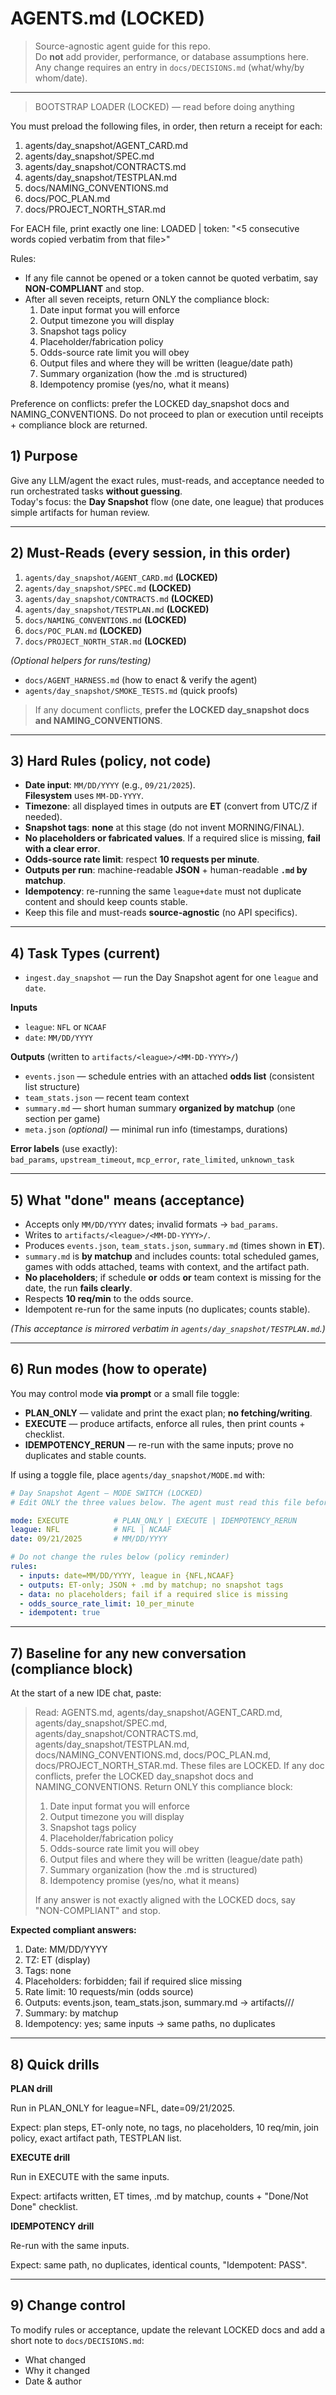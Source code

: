 # AGENTS.md (LOCKED)

> Source-agnostic agent guide for this repo.  
> Do **not** add provider, performance, or database assumptions here.  
> Any change requires an entry in `docs/DECISIONS.md` (what/why/by whom/date).

---

> BOOTSTRAP LOADER (LOCKED) — read before doing anything

You must preload the following files, in order, then return a receipt for each:

1) agents/day_snapshot/AGENT_CARD.md
2) agents/day_snapshot/SPEC.md
3) agents/day_snapshot/CONTRACTS.md
4) agents/day_snapshot/TESTPLAN.md
5) docs/NAMING_CONVENTIONS.md
6) docs/POC_PLAN.md
7) docs/PROJECT_NORTH_STAR.md

For EACH file, print exactly one line:
LOADED <path> | token: "<5 consecutive words copied verbatim from that file>"

Rules:
- If any file cannot be opened or a token cannot be quoted verbatim, say **NON-COMPLIANT** and stop.
- After all seven receipts, return ONLY the compliance block:
  1) Date input format you will enforce
  2) Output timezone you will display
  3) Snapshot tags policy
  4) Placeholder/fabrication policy
  5) Odds-source rate limit you will obey
  6) Output files and where they will be written (league/date path)
  7) Summary organization (how the .md is structured)
  8) Idempotency promise (yes/no, what it means)

Preference on conflicts: prefer the LOCKED day_snapshot docs and NAMING_CONVENTIONS.
Do not proceed to plan or execution until receipts + compliance block are returned.

## 1) Purpose

Give any LLM/agent the exact rules, must-reads, and acceptance needed to run orchestrated tasks **without guessing**.  
Today's focus: the **Day Snapshot** flow (one date, one league) that produces simple artifacts for human review.

---

## 2) Must-Reads (every session, in this order)

1. `agents/day_snapshot/AGENT_CARD.md` **(LOCKED)**
2. `agents/day_snapshot/SPEC.md` **(LOCKED)**
3. `agents/day_snapshot/CONTRACTS.md` **(LOCKED)**
4. `agents/day_snapshot/TESTPLAN.md` **(LOCKED)**
5. `docs/NAMING_CONVENTIONS.md` **(LOCKED)**
6. `docs/POC_PLAN.md` **(LOCKED)**
7. `docs/PROJECT_NORTH_STAR.md` **(LOCKED)**

*(Optional helpers for runs/testing)*  
- `docs/AGENT_HARNESS.md` (how to enact & verify the agent)  
- `agents/day_snapshot/SMOKE_TESTS.md` (quick proofs)

> If any document conflicts, **prefer the LOCKED day_snapshot docs and NAMING_CONVENTIONS**.

---

## 3) Hard Rules (policy, not code)

- **Date input**: `MM/DD/YYYY` (e.g., `09/21/2025`).  
  **Filesystem** uses `MM-DD-YYYY`.
- **Timezone**: all displayed times in outputs are **ET** (convert from UTC/Z if needed).
- **Snapshot tags**: **none** at this stage (do not invent MORNING/FINAL).
- **No placeholders or fabricated values**. If a required slice is missing, **fail with a clear error**.
- **Odds-source rate limit**: respect **10 requests per minute**.
- **Outputs per run**: machine-readable **JSON** + human-readable **`.md` by matchup**.
- **Idempotency**: re-running the same `league+date` must not duplicate content and should keep counts stable.
- Keep this file and must-reads **source-agnostic** (no API specifics).

---

## 4) Task Types (current)

- `ingest.day_snapshot` — run the Day Snapshot agent for one `league` and `date`.

**Inputs**  
- `league`: `NFL` or `NCAAF`  
- `date`: `MM/DD/YYYY`

**Outputs** (written to `artifacts/<league>/<MM-DD-YYYY>/`)  
- `events.json` — schedule entries with an attached **odds list** (consistent list structure)  
- `team_stats.json` — recent team context  
- `summary.md` — short human summary **organized by matchup** (one section per game)  
- `meta.json` *(optional)* — minimal run info (timestamps, durations)

**Error labels** (use exactly):  
`bad_params`, `upstream_timeout`, `mcp_error`, `rate_limited`, `unknown_task`

---

## 5) What "done" means (acceptance)

- Accepts only `MM/DD/YYYY` dates; invalid formats → `bad_params`.
- Writes to `artifacts/<league>/<MM-DD-YYYY>/`.
- Produces `events.json`, `team_stats.json`, `summary.md` (times shown in **ET**).
- `summary.md` is **by matchup** and includes counts: total scheduled games, games with odds attached, teams with context, and the artifact path.
- **No placeholders**; if schedule **or** odds **or** team context is missing for the date, the run **fails clearly**.
- Respects **10 req/min** to the odds source.
- Idempotent re-run for the same inputs (no duplicates; counts stable).

*(This acceptance is mirrored verbatim in `agents/day_snapshot/TESTPLAN.md`.)*

---

## 6) Run modes (how to operate)

You may control mode **via prompt** or a small file toggle:

- **PLAN_ONLY** — validate and print the exact plan; **no fetching/writing**.  
- **EXECUTE** — produce artifacts, enforce all rules, then print counts + checklist.  
- **IDEMPOTENCY_RERUN** — re-run with the same inputs; prove no duplicates and stable counts.

If using a toggle file, place `agents/day_snapshot/MODE.md` with:

```yaml
# Day Snapshot Agent — MODE SWITCH (LOCKED)
# Edit ONLY the three values below. The agent must read this file before running.

mode: EXECUTE          # PLAN_ONLY | EXECUTE | IDEMPOTENCY_RERUN
league: NFL            # NFL | NCAAF
date: 09/21/2025       # MM/DD/YYYY

# Do not change the rules below (policy reminder)
rules:
  - inputs: date=MM/DD/YYYY, league in {NFL,NCAAF}
  - outputs: ET-only; JSON + .md by matchup; no snapshot tags
  - data: no placeholders; fail if a required slice is missing
  - odds_source_rate_limit: 10_per_minute
  - idempotent: true
```

---

## 7) Baseline for any new conversation (compliance block)

At the start of a new IDE chat, paste:

> Read: AGENTS.md, agents/day_snapshot/AGENT_CARD.md, agents/day_snapshot/SPEC.md, agents/day_snapshot/CONTRACTS.md, agents/day_snapshot/TESTPLAN.md, docs/NAMING_CONVENTIONS.md, docs/POC_PLAN.md, docs/PROJECT_NORTH_STAR.md. These files are LOCKED. If any doc conflicts, prefer the LOCKED day_snapshot docs and NAMING_CONVENTIONS.
> Return ONLY this compliance block:
> 
> 1. Date input format you will enforce
> 2. Output timezone you will display
> 3. Snapshot tags policy
> 4. Placeholder/fabrication policy
> 5. Odds-source rate limit you will obey
> 6. Output files and where they will be written (league/date path)
> 7. Summary organization (how the .md is structured)
> 8. Idempotency promise (yes/no, what it means)
> 
> If any answer is not exactly aligned with the LOCKED docs, say "NON-COMPLIANT" and stop.

**Expected compliant answers:**

1. Date: MM/DD/YYYY
2. TZ: ET (display)
3. Tags: none
4. Placeholders: forbidden; fail if required slice missing
5. Rate limit: 10 requests/min (odds source)
6. Outputs: events.json, team_stats.json, summary.md → artifacts/<league>/<MM-DD-YYYY>/
7. Summary: by matchup
8. Idempotency: yes; same inputs → same paths, no duplicates

---

## 8) Quick drills

**PLAN drill**

Run in PLAN_ONLY for league=NFL, date=09/21/2025.

Expect: plan steps, ET-only note, no tags, no placeholders, 10 req/min, join policy, exact artifact path, TESTPLAN list.

**EXECUTE drill**

Run in EXECUTE with the same inputs.

Expect: artifacts written, ET times, .md by matchup, counts + "Done/Not Done" checklist.

**IDEMPOTENCY drill**

Re-run with the same inputs.

Expect: same path, no duplicates, identical counts, "Idempotent: PASS".

---

## 9) Change control

To modify rules or acceptance, update the relevant LOCKED docs and add a short note to `docs/DECISIONS.md`:

- What changed
- Why it changed
- Date & author